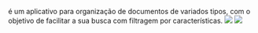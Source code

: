 
é um aplicativo para organização de documentos de variados tipos, com o objetivo de facilitar a sua busca com filtragem por características.
<img src="Texto do seu parágrafo/1.jpg">
<img src="Texto do seu parágrafo/2.jpg">
